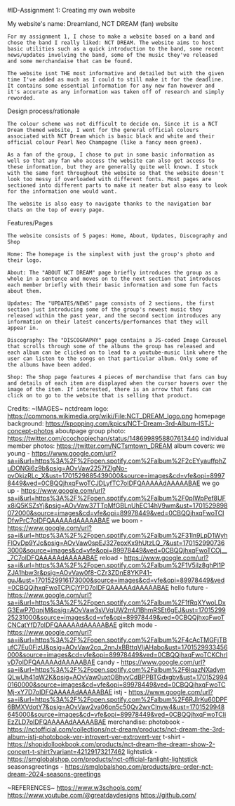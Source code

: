 #ID-Assignment 1: Creating my own website

My website's name: Dreamland, NCT DREAM (fan) website

    For my assignment 1, I chose to make a website based on a band and chose the band I really liked: NCT DREAM. The website aims to host basic utilities such as a quick introduction to the band, some recent news/updates involving the band, some of the music they've released and some merchandaise that can be found. 

    The website isnt THE most informative and detailed but with the given time I've added as much as I could to still make it for the deadline. It contains some essential information for any new fan however and it's accurate as any information was taken off of research and simply reworded.

Design process/rationale

    The colour scheme was not difficult to decide on. Since it is a NCT Dream themed website, I went for the general official colours associated with NCT Dream which is basic black and white and their official colour Pearl Neo Champagne (like a fancy neon green). 

    As a fan of the group, I chose to put in some basic information as well so that any fan who access the website can also get access to these information, but they are generally quite well known. I stuck with the same font throughout the website so that the website doesn't look too messy if overloaded with different fonts. Most pages are sectioned into different parts to make it neater but also easy to look for the information one would want.

    The website is also easy to navigate thanks to the navigation bar thats on the top of every page.

Features/Pages

    The website consists of 5 pages: Home, About, Updates, Discography and Shop

    Home: The homepage is the simplest with just the group's photo and their logo.

    About: The "ABOUT NCT DREAM" page briefly introduces the group as a whole in a sentence and moves on to the next section that introduces each member briefly with their basic information and some fun facts about them.

    Updates: The "UPDATES/NEWS" page consists of 2 sections, the first section just introducing some of the group's newest music they released within the past year, and the second section introduces any information on their latest concerts/performances that they will appear in.

    Discography: The "DISCOGRAPHY" page contains a JS-coded Image Carousel that scrolls through some of the albums the group has released and each album can be clicked on to lead to a youtube-music link where the user can listen to the songs on that particular album. Only some of the albums have been added.

    Shop: The Shop page features 4 pieces of merchandise that fans can buy and details of each item are displayed when the cursor hovers over the image of the item. If interested, there is an arrow that fans can click on to go to the website that is selling that product.

Credits:
~IMAGES~
nctdream logo: https://commons.wikimedia.org/wiki/File:NCT_DREAM_logo.png
homepage background: https://kpopping.com/kpics/NCT-Dream-3rd-Album-ISTJ-concept-photos
aboutpage group photo: https://twitter.com/ccochopiechan/status/1486998958807613440
individual member photos: https://twitter.com/NCTsmtown_DREAM
album covers:
we young - https://www.google.com/url?sa=i&url=https%3A%2F%2Fopen.spotify.com%2Falbum%2F2cEYyauffphZuDONGi6z9b&psig=AOvVaw2257fZlgNo-pvOkjzRLc_X&ust=1701529885439000&source=images&cd=vfe&opi=89978449&ved=0CBQQjhxqFwoTCJDLyfTC7oIDFQAAAAAdAAAAABAE
we go up - https://www.google.com/url?sa=i&url=https%3A%2F%2Fopen.spotify.com%2Falbum%2F0pIWpPef8UFx8iQ5KSZsYj&psig=AOvVaw37TTpMfGBLnUhEC14hV9wm&ust=1701529898072000&source=images&cd=vfe&opi=89978449&ved=0CBQQjhxqFwoTCIDfwPrC7oIDFQAAAAAdAAAAABAE
we boom - https://www.google.com/url?sa=i&url=https%3A%2F%2Fopen.spotify.com%2Falbum%2F31ln9LpD1WyhFlOvDp9YJc&psig=AOvVaw0spEJ327epxKx9hUtzLQ_7&ust=1701529907363000&source=images&cd=vfe&opi=89978449&ved=0CBQQjhxqFwoTCOj___7C7oIDFQAAAAAdAAAAABAE
reload - https://www.google.com/url?sa=i&url=https%3A%2F%2Fopen.spotify.com%2Falbum%2F1V5ilz8ghPl1PZJA1hbw3r&psig=AOvVaw0f8-CZr3ZDnE8YKP41-guJ&ust=1701529916173000&source=images&cd=vfe&opi=89978449&ved=0CBQQjhxqFwoTCPiCjYPD7oIDFQAAAAAdAAAAABAE
hello future - https://www.google.com/url?sa=i&url=https%3A%2F%2Fopen.spotify.com%2Falbum%2F1fRqXYwoLDxG3EwP70qnjM&psig=AOvVaw3sVVqUW2mU1BhmRSEt6gEJ&ust=1701529925231000&source=images&cd=vfe&opi=89978449&ved=0CBQQjhxqFwoTCNCatYfD7oIDFQAAAAAdAAAAABAE
glitch mode - https://www.google.com/url?sa=i&url=https%3A%2F%2Fopen.spotify.com%2Falbum%2F4cAcTMGFjTBufC7Eu0FizU&psig=AOvVaw2cq_2nnJxBBttqVIjAHabo&ust=1701529933456000&source=images&cd=vfe&opi=89978449&ved=0CBQQjhxqFwoTCKChrIvD7oIDFQAAAAAdAAAAABAE
candy - https://www.google.com/url?sa=i&url=https%3A%2F%2Fopen.spotify.com%2Falbum%2F6lqazNXadymQLwUh41qW2K&psig=AOvVaw0uxtOBhyvCdBPPBTGdxgbv&ust=1701529940160000&source=images&cd=vfe&opi=89978449&ved=0CBQQjhxqFwoTCMj-xY7D7oIDFQAAAAAdAAAAABAE
istj - https://www.google.com/url?sa=i&url=https%3A%2F%2Fopen.spotify.com%2Falbum%2F6RJlrKu60DPF6BMXVdotY7&psig=AOvVaw2va06pn5c50Qv2wvClnyw4&ust=1701529948645000&source=images&cd=vfe&opi=89978449&ved=0CBQQjhxqFwoTCIiEzZLD7oIDFQAAAAAdAAAAABAE
merchandise: 
photobook - https://nctofficial.com/collections/nct-dream/products/nct-dream-the-3rd-album-istj-photobook-ver-introvert-ver-extrovert-ver
t-shirt - https://shopidollookbook.com/products/nct-dream-the-dream-show-2-concert-t-shirt?variant=42129173217462
lightstick - https://smglobalshop.com/products/nct-official-fanlight-lightstick
seasonsgreetings - https://smglobalshop.com/products/pre-order-nct-dream-2024-seasons-greetings

~REFERENCES~
https://www.w3schools.com/
https://www.youtube.com/@greatdaydesigns
https://github.com/
